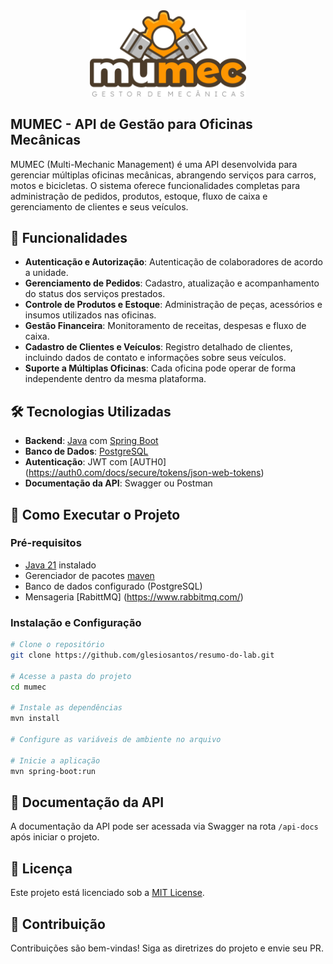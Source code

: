 <div align="center">
    <img src="./src/main/resources/templates/mumec_logo.png" width="250px"/>
</div>

## MUMEC - API de Gestão para Oficinas Mecânicas

MUMEC (Multi-Mechanic Management) é uma API desenvolvida para gerenciar múltiplas oficinas mecânicas, abrangendo serviços para carros, motos e bicicletas. O sistema oferece funcionalidades completas para administração de pedidos, produtos, estoque, fluxo de caixa e gerenciamento de clientes e seus veículos.

## 🚀 Funcionalidades

- **Autenticação e Autorização**: Autenticação de colaboradores de acordo a unidade.  
- **Gerenciamento de Pedidos**: Cadastro, atualização e acompanhamento do status dos serviços prestados.  
- **Controle de Produtos e Estoque**: Administração de peças, acessórios e insumos utilizados nas oficinas.  
- **Gestão Financeira**: Monitoramento de receitas, despesas e fluxo de caixa.  
- **Cadastro de Clientes e Veículos**: Registro detalhado de clientes, incluindo dados de contato e informações sobre seus veículos.  
- **Suporte a Múltiplas Oficinas**: Cada oficina pode operar de forma independente dentro da mesma plataforma.  

## 🛠 Tecnologias Utilizadas

- **Backend**: [Java](https://docs.oracle.com/en/java/) com [Spring Boot](https://spring.io/projects/spring-boot)  
- **Banco de Dados**: [PostgreSQL](https://www.postgresql.org/)  
- **Autenticação**: JWT com [AUTH0] (https://auth0.com/docs/secure/tokens/json-web-tokens)  
- **Documentação da API**: Swagger ou Postman  

## 📌 Como Executar o Projeto

### Pré-requisitos

- [Java 21](https://docs.oracle.com/en/java/) instalado  
- Gerenciador de pacotes [maven](https://maven.apache.org/)  
- Banco de dados configurado (PostgreSQL)
- Mensageria [RabittMQ] (https://www.rabbitmq.com/)  

### Instalação e Configuração

```bash
# Clone o repositório
git clone https://github.com/glesiosantos/resumo-do-lab.git

# Acesse a pasta do projeto
cd mumec

# Instale as dependências
mvn install

# Configure as variáveis de ambiente no arquivo 

# Inicie a aplicação
mvn spring-boot:run
```

## 📖 Documentação da API

A documentação da API pode ser acessada via Swagger na rota `/api-docs` após iniciar o projeto.

## 📜 Licença

Este projeto está licenciado sob a [MIT License](./LICENSE).

## 🤝 Contribuição

Contribuições são bem-vindas! Siga as diretrizes do projeto e envie seu PR.
